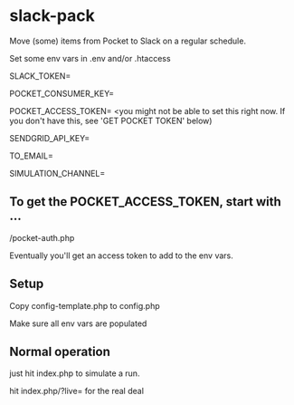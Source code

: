 # slack-pack
Move (some) items from Pocket to Slack on a regular schedule.

Set some env vars in .env and/or .htaccess

SLACK_TOKEN=

POCKET_CONSUMER_KEY=

POCKET_ACCESS_TOKEN= <you might not be able to set this right now. If you don't have this, see 'GET POCKET TOKEN' below)

SENDGRID_API_KEY=

TO_EMAIL=

SIMULATION_CHANNEL=


## To get the POCKET_ACCESS_TOKEN, start with ...

/pocket-auth.php

Eventually you'll get an access token to add to the env vars.

## Setup

Copy config-template.php to config.php

Make sure all env vars are populated

## Normal operation

just hit index.php to simulate a run.

hit index.php/?live= for the real deal

